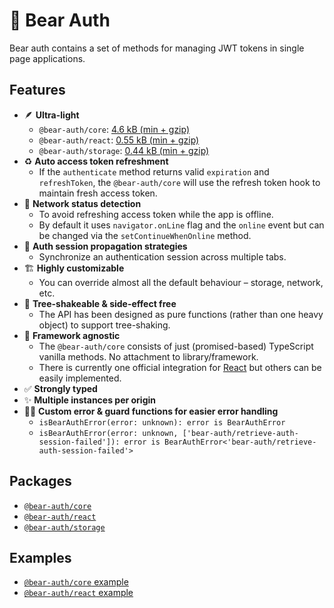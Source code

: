# 🐻 Bear Auth

Bear auth contains a set of methods for managing JWT tokens in single page applications.

## Features

- 🪶 **Ultra-light**
    - `@bear-auth/core`: [4.6 kB (min + gzip)](https://bundlephobia.com/package/@bear-auth/core)
    - `@bear-auth/react`: [0.55 kB (min + gzip)](https://bundlephobia.com/package/@bear-auth/react)
    - `@bear-auth/storage`: [0.44 kB (min + gzip)](https://bundlephobia.com/package/@bear-auth/storage)
- ♻️ **Auto access token refreshment**
    - If the `authenticate` method returns valid `expiration` and `refreshToken`, the `@bear-auth/core` will use the refresh token hook to maintain fresh access token.
- 🛜 **Network status detection**
    - To avoid refreshing access token while the app is offline.
    - By default it uses `navigator.onLine` flag and the `online` event but can be changed via the `setContinueWhenOnline` method.
- 🌊 **Auth session propagation strategies**
    - Synchronize an authentication session across multiple tabs.
- 🏗️ **Highly customizable**
    - You can override almost all the default behaviour – storage, network, etc.
- 💨 **Tree-shakeable & side-effect free**
    - The API has been designed as pure functions (rather than one heavy object) to support tree-shaking.
- 🙈 **Framework agnostic**
    - The `@bear-auth/core` consists of just (promised-based) TypeScript vanilla methods. No attachment to library/framework.
    - There is currently one official integration for [React](./packages/react) but others can be easily implemented.
- ✅ **Strongly typed**
- ✨ **Multiple instances per origin**
- 👨‍🚒 **Custom error & guard functions for easier error handling**
    - `isBearAuthError(error: unknown): error is BearAuthError`
    - `isBearAuthError(error: unknown, ['bear-auth/retrieve-auth-session-failed']): error is BearAuthError<'bear-auth/retrieve-auth-session-failed'>`

## Packages

- [`@bear-auth/core`](./packages/core)
- [`@bear-auth/react`](./packages/react)
- [`@bear-auth/storage`](./packages/storage)

## Examples

- [`@bear-auth/core` example](./examples/core)
- [`@bear-auth/react` example](./examples/react)
